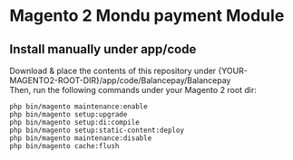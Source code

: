 # Magento 2 Mondu payment Module

## Install manually under app/code
Download & place the contents of this repository under {YOUR-MAGENTO2-ROOT-DIR}/app/code/Balancepay/Balancepay  
Then, run the following commands under your Magento 2 root dir:
```
php bin/magento maintenance:enable
php bin/magento setup:upgrade
php bin/magento setup:di:compile
php bin/magento setup:static-content:deploy
php bin/magento maintenance:disable
php bin/magento cache:flush
```
